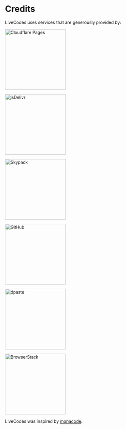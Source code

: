 # Credits

LiveCodes uses services that are generously provided by:

<p>
<a href="https://pages.cloudflare.com/" target="_blank" title="Cloudflare Pages">
  <img alt="Cloudflare Pages" width="200" src="/web/img/credits/cloudflare-pages.svg">
</img></a>
</p>
<p>
<a href="https://www.jsdelivr.com/" target="_blank" title="jsDelivr">
  <img alt="jsDelivr" width="200" src="/web/img/credits/jsdelivr.svg">
</img></a>
</p>
<p>
<a href="https://www.skypack.dev/" target="_blank" title="Skypack">
  <img alt="Skypack" width="200" src="/web/img/credits/skypack.svg">
</img></a>
</p>
<p>
<a href="https://github.com/" target="_blank" title="GitHub">
  <img alt="GitHub" width="200" src="/web/img/credits/github.png">
</img></a>
</p>
<p>
<a href="https://dpaste.com/" target="_blank" title="dpaste">
  <img alt="dpaste" width="200" src="/web/img/credits/dpaste.png">
</img></a>
</p>
<p>
<a href="https://www.browserstack.com/" target="_blank" title="BrowserStack">
  <img alt="BrowserStack" width="200" src="/web/img/credits/browserstack.svg">
</img></a>
</p>

LiveCodes was inspired by [monacode](https://github.com/lukejacksonn/monacode/).
